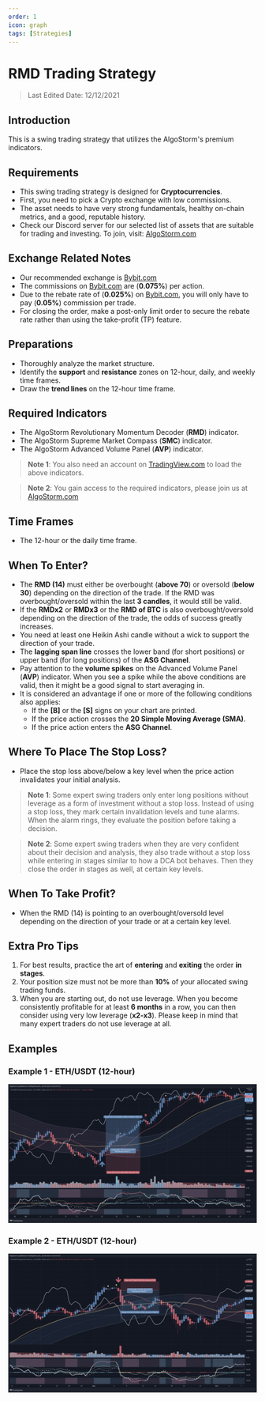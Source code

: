 ```yaml
---
order: 1
icon: graph
tags: [Strategies]
---
```

# RMD Trading Strategy

> Last Edited Date: 12/12/2021

## Introduction

This is a swing trading strategy that utilizes the AlgoStorm's premium indicators.

## Requirements

- This swing trading strategy is designed for **Cryptocurrencies**.
- First, you need to pick a Crypto exchange with low commissions.
- The asset needs to have very strong fundamentals, healthy on-chain metrics, and a good, reputable history.
- Check our Discord server for our selected list of assets that are suitable for trading and investing. To join, visit: [AlgoStorm.com](https://algostorm.com)

## Exchange Related Notes

- Our recommended exchange is [Bybit.com](https://www.bybit.com/en-US/invite?ref=YMYQ0%230)
- The commissions on [Bybit.com](https://www.bybit.com/en-US/invite?ref=YMYQ0%230) are (**0.075%**) per action.
- Due to the rebate rate of (**0.025%**) on [Bybit.com](https://www.bybit.com/en-US/invite?ref=YMYQ0%230), you will only have to pay (**0.05%**) commission per trade.
- For closing the order, make a post-only limit order to secure the rebate rate rather than using the take-profit (TP) feature.

## Preparations

- Thoroughly analyze the market structure.
- Identify the **support** and **resistance** zones on 12-hour, daily, and weekly time frames.
- Draw the **trend lines** on the 12-hour time frame.

## Required Indicators

- The AlgoStorm Revolutionary Momentum Decoder (**RMD**) indicator.
- The AlgoStorm Supreme Market Compass (**SMC**) indicator.
- The AlgoStorm Advanced Volume Panel (**AVP**) indicator.

> **Note 1**: You also need an account on [TradingView.com](https://www.tradingview.com/gopro/?share_your_love=labinatorhub) to load the above indicators.

> **Note 2**: You gain access to the required indicators, please join us at [AlgoStorm.com](https://algostorm.com)

## Time Frames

- The 12-hour or the daily time frame.

## When To Enter?

- The **RMD (14)** must either be overbought (**above 70**) or oversold (**below 30**) depending on the direction of the trade. If the RMD was overbought/oversold within the last **3 candles**, it would still be valid.
- If the **RMDx2** or **RMDx3** or the **RMD of BTC** is also overbought/oversold depending on the direction of the trade, the odds of success greatly increases.
- You need at least one Heikin Ashi candle without a wick to support the direction of your trade.
- The **lagging span line** crosses the lower band (for short positions) or upper band (for long positions) of the **ASG Channel**.
- Pay attention to the **volume spikes** on the Advanced Volume Panel (**AVP**) indicator. When you see a spike while the above conditions are valid, then it might be a good signal to start averaging in.
- It is considered an advantage if one or more of the following conditions also applies:
   - If the **[B]** or the **[S]** signs on your chart are printed.
   - If the price action crosses the **20 Simple Moving Average (SMA)**.
   - If the price action enters the **ASG Channel**.

## Where To Place The Stop Loss?

- Place the stop loss above/below a key level when the price action invalidates your initial analysis.

> **Note 1**: Some expert swing traders only enter long positions without leverage as a form of investment without a stop loss. Instead of using a stop loss, they mark certain invalidation levels and tune alarms. When the alarm rings, they evaluate the position before taking a decision.

> **Note 2**: Some expert swing traders when they are very confident about their decision and analysis, they also trade without a stop loss while entering in stages similar to how a DCA bot behaves. Then they close the order in stages as well, at certain key levels.

## When To Take Profit?

- When the RMD (14) is pointing to an overbought/oversold level depending on the direction of your trade or at a certain key level.

## Extra Pro Tips

1. For best results, practice the art of **entering** and **exiting** the order **in stages**.
2. Your position size must not be more than **10%** of your allocated swing trading funds.
3. When you are starting out, do not use leverage. When you become consistently profitable for at least **6 months** in a row, you can then consider using very low leverage (**x2-x3**). Please keep in mind that many expert traders do not use leverage at all.

## Examples

### Example 1 - ETH/USDT (12-hour)

![Example 1 - ETH/USDT Long Position](./RMD-Swing-Trading-Strategy-Example-1.png)

### Example 2 - ETH/USDT (12-hour)

![Example 2 - ETH/USDT Short Position](./RMD-Swing-Trading-Strategy-Example-2.png)